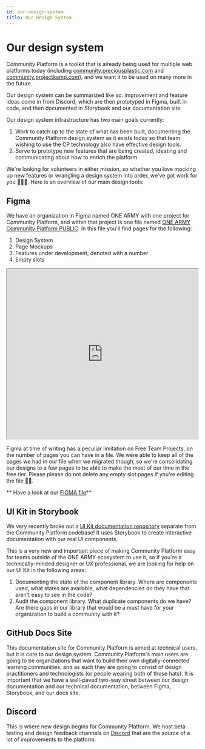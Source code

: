 ```yaml
---
id: our-design-system
title: Our Design System
---
```


# Our design system

Community Platform is a toolkit that is already being used for multiple web platforms today (including [community.preciousplastic.com](https://community.preciousplastic.com) and [community.projectkamp.com](https://community.projectkamp.com)), and we want it to be used on many more in the future.

Our design system can be summarized like so: improvement and feature ideas come in from Discord, which are then prototyped in Figma, built in code, and then documented in Storybook and our documentation site.

Our design system infrastructure has two main goals currently:

1. Work to catch up to the state of what has been built, documenting the Community Platform design system as it exists today so that team wishing to use the CP technology also have effective design tools.
2. Serve to prototype new features that are being created, ideating and communicating about how to enrich the platform.

We're looking for volunteers in either mission, so whether you love mocking up new features or wrangling a design system into order, we've got work for you 👩🏻‍💻. Here is an overview of our main design tools:

## Figma

We have an organization in Figma named ONE ARMY with one project for Community Platform, and within that project is one file named [ONE ARMY Community Platform PUBLIC](https://www.figma.com/file/VC8FQTLpCteDHV3nRNyBdE/Community-Platform-PUBLIC-V2.0). In this file you'll find pages for the following:

1. Design System
2. Page Mockups
3. Features under development, denoted with a number
4. Empty slots

<iframe width="100%" height="450" src="https://www.figma.com/embed?embed_host=share&url=https%3A%2F%2Fwww.figma.com%2Ffile%2FVC8FQTLpCteDHV3nRNyBdE%2FCommunity-Platform-PUBLIC-V2.0%3Ftype%3Ddesign%26mode%3Ddesign%26t%3DR0gwaHMw71Cbi3nx-1" allowfullscreen></iframe>

Figma at time of writing has a peculiar limitation on Free Team Projects, on the number of pages you can have in a file. We were able to keep all of the pages we had in our file when we migrated though, so we're consolidating our designs to a few pages to be able to make the most of our time in the free tier. Please please do not delete any empty slot pages if you're editing the file 🙏🏻.

** Have a look at our [FIGMA file](https://www.figma.com/file/VC8FQTLpCteDHV3nRNyBdE/Community-Platform-PUBLIC-V2.0)**

## UI Kit in Storybook

We very recently broke out a [UI Kit documentation repository](https://github.com/ONEARMY/community-platform/blob/master/packages/components/README.md) separate from the Community Platform codebase! It uses Storybook to create interactive documentation with our real UI components.

This is a very new and important piece of making Community Platform easy for teams outside of the ONE ARMY ecosystem to use it, so if you're a technically-minded designer or UX professional, we are looking for help on our UI Kit in the following areas:

1. Documenting the state of the component library. Where are components used, what states are available, what dependencies do they have that aren't easy to see in the code?
2. Audit the component library. What duplicate components do we have? Are there gaps in our library that would be a must have for your organization to build a community with it?

## GitHub Docs Site

This documentation site for Community Platform is aimed at technical users, but it is core to our design system. Community Platform's main users are going to be organizations that want to build their own digitally-connected learning communities, and as such they are going to consist of design practitioners and technologists (or people wearing both of those hats). It is important that we have a well-paved two-way street between our design documentation and our technical documentation, between Figma, Storybook, and our docs site.

## Discord

This is where new design begins for Community Platform. We host beta testing and design feedback channels on [Discord](https://discord.gg/gJ7Yyk4) that are the source of a lot of improvements to the platform.
